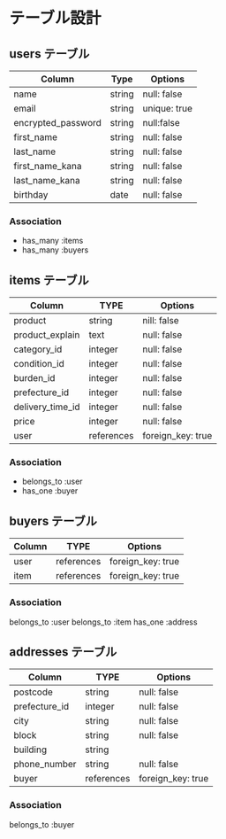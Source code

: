 # テーブル設計

## users テーブル

| Column         | Type      | Options       |
| -------------  | --------- | ------------- |
| name           | string    | null: false   |
| email          | string    | unique: true   |
| encrypted_password | string | null:false   |
| first_name | string    | null: false   |
| last_name | string    | null: false   |
| first_name_kana | string | null: false |
| last_name_kana | string | null: false |
| birthday       | date      | null: false   |

### Association

- has_many :items
- has_many :buyers

## items テーブル

|  Column   | TYPE      | Options        |
| --------- | --------- | -------------- |
| product | string | nill: false |
| product_explain | text | null: false |
| category_id | integer | null: false |
| condition_id | integer | null: false |
| burden_id | integer | null: false |
| prefecture_id | integer | null: false |
| delivery_time_id | integer | null: false |
| price | integer | null: false |
| user | references | foreign_key: true |

### Association

- belongs_to :user
- has_one :buyer

## buyers テーブル

|  Column   | TYPE      | Options        |
| --------- | --------- | -------------- |
| user   | references | foreign_key: true |
| item | references | foreign_key: true |

### Association

belongs_to :user
belongs_to :item
has_one :address

## addresses テーブル

|  Column   | TYPE      | Options        |
| --------- | --------- | -------------- |
| postcode | string | null: false |
| prefecture_id | integer | null: false |
| city | string | null: false |
| block | string | null: false |
| building | string | |
| phone_number | string | null: false |
| buyer | references | foreign_key: true |

### Association

belongs_to :buyer